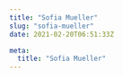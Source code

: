 ```yaml
---
title: "Sofia Mueller"
slug: "sofia-mueller"
date: 2021-02-20T06:51:33Z

meta:
  title: "Sofia Mueller"
---
```


